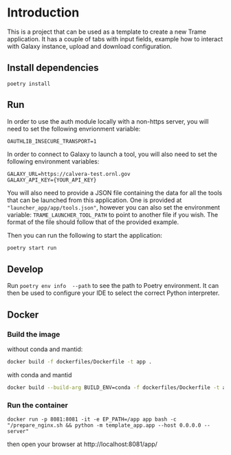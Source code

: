 # Introduction

This is a project that can be used as a template to create a new Trame application.
It has a couple of tabs with input fields, example how to interact with Galaxy instance, 
upload and download configuration.


## Install dependencies  

```
poetry install
```

## Run
In order to use the auth module locally with a non-https server, you will need to set the following envrionment variable:
```
OAUTHLIB_INSECURE_TRANSPORT=1
``` 

In order to connect to Galaxy to launch a tool, you will also need to set the following environment variables:
```
GALAXY_URL=https://calvera-test.ornl.gov
GALAXY_API_KEY={YOUR_API_KEY}
```

You will also need to provide a JSON file containing the data for all the tools that can be launched from this
application. One is provided at `"launcher_app/app/tools.json"`, however you can also set the environment variable:
`TRAME_LAUNCHER_TOOL_PATH` to point to another file if you wish. The format of the file should follow that of the provided 
example. 

Then you can run the following to start the application:
```bash
poetry start run
```

## Develop

Run `poetry env info  --path` to see the path to Poetry environment. It can then be used
to configure your IDE to select the correct Python interpreter.

## Docker
### Build the image

without conda and mantid:

```bash
docker build -f dockerfiles/Dockerfile -t app .
```

with conda and mantid

```bash
docker build --build-arg BUILD_ENV=conda -f dockerfiles/Dockerfile -t app .
```

### Run the container

```
docker run -p 8081:8081 -it -e EP_PATH=/app app bash -c "/prepare_nginx.sh && python -m template_app.app --host 0.0.0.0 --server"  
```

then open your browser at http://localhost:8081/app/